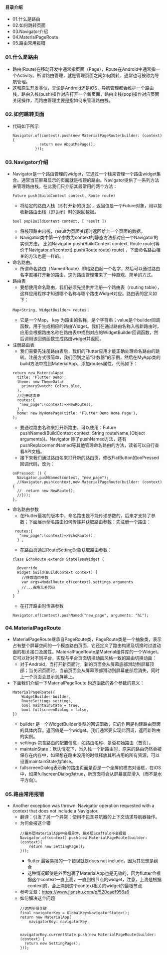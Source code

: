 #### 目录介绍
- 01.什么是路由
- 02.如何跳转页面
- 03.Navigator介绍
- 04.MaterialPageRoute
- 05.路由常用报错




### 01.什么是路由
- 路由(Route)在移动开发中通常指页面（Page），Route在Android中通常指一个Activity。所谓路由管理，就是管理页面之间如何跳转，通常也可被称为导航管理。
- 这和原生开发类似，无论是Android还是iOS，导航管理都会维护一个路由栈，路由入栈(push)操作对应打开一个新页面，路由出栈(pop)操作对应页面关闭操作，而路由管理主要是指如何来管理路由栈。




### 02.如何跳转页面
- 代码如下所示
    ```
    Navigator.of(context).push(new MaterialPageRoute(builder: (context) {
                return new AboutMePage();
              }));
    ```


### 03.Navigator介绍
- Navigator是一个路由管理的widget，它通过一个栈来管理一个路由widget集合。通常当前屏幕显示的页面就是栈顶的路由。Navigator提供了一系列方法来管理路由栈，在此我们只介绍其最常用的两个方法：
    ```
    Future push(BuildContext context, Route route)
    ```
    - 将给定的路由入栈（即打开新的页面），返回值是一个Future对象，用以接收新路由出栈（即关闭）时的返回数据。
    ```
    bool pop(BuildContext context, [ result ])
    ```
    - 将栈顶路由出栈，result为页面关闭时返回给上一个页面的数据。
    - Navigator类中第一个参数为context的静态方法都对应一个Navigator的实例方法， 比如Navigator.push(BuildContext context, Route route)等价于Navigator.of(context).push(Route route) route) ，下面命名路由相关的方法也是一样的。
- 命名路由。
    - 所谓命名路由（NamedRoute）即给路由起一个名字，然后可以通过路由名字直接打开新的路由。这为路由管理带来了一种直观、简单的方式。
- 路由表
    - 要想使用命名路由，我们必须先提供并注册一个路由表（routing table），这样应用程序才知道哪个名称与哪个路由Widget对应。路由表的定义如下：
    ```
    Map<String, WidgetBuilder> routes；
    ```
    - 它是一个Map， key 为路由的名称，是个字符串；value是个builder回调函数，用于生成相应的路由Widget。我们在通过路由名称入栈新路由时，应用会根据路由名称在路由表中找到对应的WidgetBuilder回调函数，然后调用该回调函数生成路由widget并返回。
- 注册路由表
    - 我们需要先注册路由表后，我们的Flutter应用才能正确处理命名路由的跳转。注册方式很简单，我们回到之前“计数器”的示例，然后在MyApp类的build方法中找到MaterialApp，添加routes属性，代码如下：
    ```
    return new MaterialApp(
      title: 'Flutter Demo',
      theme: new ThemeData(
        primarySwatch: Colors.blue,
      ),
      //注册路由表
      routes:{
       "new_page":(context)=>NewRoute(),
      } ,
      home: new MyHomePage(title: 'Flutter Demo Home Page'),
    );
    ```
    - 要通过路由名称来打开新路由，可以使用：Future pushNamed(BuildContext context, String routeName,{Object arguments})。Navigator 除了pushNamed方法，还有pushReplacementNamed等其他管理命名路由的方法，读者可以自行查看API文档。
    - 接下来我们通过路由名来打开新的路由页，修改FlatButton的onPressed回调代码，改为：
    ```
    onPressed: () {
      Navigator.pushNamed(context, "new_page");
      //Navigator.push(context,new MaterialPageRoute(builder: (context) {
      //  return new NewRoute();
      //}));  
    },
    ```
- 命名路由参数
    - 在Flutter最初的版本中，命名路由是不能传递参数的，后来才支持了参数；下面展示命名路由如何传递并获取路由参数：先注册一个路由：
    ```
     routes:{
       "new_page":(context)=>EchoRoute(),
      } ,
    ```
    - 在路由页通过RouteSetting对象获取路由参数：
    ```
    class EchoRoute extends StatelessWidget {
    
      @override
      Widget build(BuildContext context) {
        //获取路由参数  
        var args=ModalRoute.of(context).settings.arguments
        //...省略无关代码
      }
    }
    ```
    - 在打开路由时传递参数
    ```
    Navigator.of(context).pushNamed("new_page", arguments: "hi");
    ```


### 04.MaterialPageRoute
- MaterialPageRoute继承自PageRoute类，PageRoute类是一个抽象类，表示占有整个屏幕空间的一个模态路由页面，它还定义了路由构建及切换时过渡动画的相关接口及属性。MaterialPageRoute是Material组件库的一个Widget，它可以针对不同平台，实现与平台页面切换动画风格一致的路由切换动画：
    - 对于Android，当打开新页面时，新的页面会从屏幕底部滑动到屏幕顶部；当关闭页面时，当前页面会从屏幕顶部滑动到屏幕底部后消失，同时上一个页面会显示到屏幕上。
- 下面我们介绍一下MaterialPageRoute 构造函数的各个参数的意义：
    ```
    MaterialPageRoute({
        WidgetBuilder builder,
        RouteSettings settings,
        bool maintainState = true,
        bool fullscreenDialog = false,
    })
    ```
    - builder 是一个WidgetBuilder类型的回调函数，它的作用是构建路由页面的具体内容，返回值是一个widget。我们通常要实现此回调，返回新路由的实例。
    - settings 包含路由的配置信息，如路由名称、是否初始路由（首页）。
    - maintainState：默认情况下，当入栈一个新路由时，原来的路由仍然会被保存在内存中，如果想在路由没用的时候释放其所占用的所有资源，可以设置maintainState为false。
    - fullscreenDialog表示新的路由页面是否是一个全屏的模态对话框，在iOS中，如果fullscreenDialog为true，新页面将会从屏幕底部滑入（而不是水平方向）。





### 05.路由常用报错
- Another exception was thrown: Navigator operation requested with a context that does not include a Navigator.
    - 翻译：引发了另一个异常：使用不包含导航器的上下文请求导航器操作。
    - 为何会报这个错
        ```
        //最外层MaterialApp中会报异常，最外层Scaffold不会报错
        Navigator.of(context).push(new MaterialPageRoute(builder: (context){
            return new SettingPage();
        }));
        ```
        - flutter 最容易报的一个错误就是does not include，因为其思想是组合
        - 这种情况即使是外面包裹了MaterialApp也是无效的，因为flutter会根据这个context一直上溯，一直到根节点的widget，注意，上溯是根据context的，会上溯到这个context相关的widget的最根节点
    - 参考文章：https://www.jianshu.com/p/520cadf956a9
    - 如何解决这个问题
        ```
        //这两步很关键
        final navigatorKey = GlobalKey<NavigatorState>();
        return new MaterialApp(
            navigatorKey: navigatorKey,
        
        
        navigatorKey.currentState.push(new MaterialPageRoute(builder: (context) {
          return new SettingPage();
        }));
        ```



